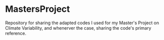 # MastersProject
Repository for sharing the adapted codes I used for my Master's Project on Climate Variability, and whenerver the case, sharing the code's primary reference.

